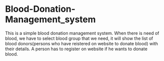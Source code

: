 # Blood-Donation-Management_system
This is a simple blood donation management system.
When there is need of blood, we have to select blood group that we need, it will show the list of blood donors(persons who have reistered on website to donate blood) with their details.
A person has to register on website if he wants to donate blood.
